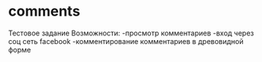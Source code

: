# comments
Тестовое задание
Возможности:
-просмотр комментариев
-вход через соц сеть facebook
-комментирование комментариев в древовидной форме 
